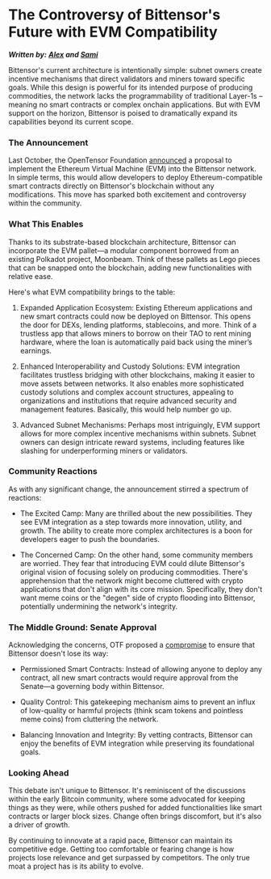 ﻿# The Controversy of Bittensor's Future with EVM Compatibility
 ***Written by:*** ***[Alex](https://x.com/AlexKiriakides) and [Sami](https://x.com/Old_Samster)***

Bittensor's current architecture is intentionally simple: subnet owners create incentive mechanisms that direct validators and miners toward specific goals. While this design is powerful for its intended purpose of producing commodities, the network lacks the programmability of traditional Layer-1s – meaning no smart contracts or complex onchain applications. But with EVM support on the horizon, Bittensor is poised to dramatically expand its capabilities beyond its current scope.

### The Announcement

Last October, the OpenTensor Foundation [announced](https://x.com/opentensor/status/1847035817048387961) a proposal to implement the Ethereum Virtual Machine (EVM) into the Bittensor network. In simple terms, this would allow developers to deploy Ethereum-compatible smart contracts directly on Bittensor's blockchain without any modifications. This move has sparked both excitement and controversy within the community.

### What This Enables

Thanks to its substrate-based blockchain architecture, Bittensor can incorporate the EVM pallet—a modular component borrowed from an existing Polkadot project, Moonbeam. Think of these pallets as Lego pieces that can be snapped onto the blockchain, adding new functionalities with relative ease.

Here's what EVM compatibility brings to the table:

1.  Expanded Application Ecosystem: Existing Ethereum applications and new smart contracts could now be deployed on Bittensor. This opens the door for DEXs, lending platforms, stablecoins, and more. Think of a trustless app that allows miners to borrow on their TAO to rent mining hardware, where the loan is automatically paid back using the miner’s earnings.
    
2.  Enhanced Interoperability and Custody Solutions: EVM integration facilitates trustless bridging with other blockchains, making it easier to move assets between networks. It also enables more sophisticated custody solutions and complex account structures, appealing to organizations and institutions that require advanced security and management features. Basically, this would help number go up.
    
3.  Advanced Subnet Mechanisms: Perhaps most intriguingly, EVM support allows for more complex incentive mechanisms within subnets. Subnet owners can design intricate reward systems, including features like slashing for underperforming miners or validators.
    

### Community Reactions

As with any significant change, the announcement stirred a spectrum of reactions:

-   The Excited Camp: Many are thrilled about the new possibilities. They see EVM integration as a step towards more innovation, utility, and growth. The ability to create more complex architectures is a boon for developers eager to push the boundaries.
    
-   The Concerned Camp: On the other hand, some community members are worried. They fear that introducing EVM could dilute Bittensor's original vision of focusing solely on producing commodities. There's apprehension that the network might become cluttered with crypto applications that don't align with its core mission. Specifically, they don't want meme coins or the "degen" side of crypto flooding into Bittensor, potentially undermining the network's integrity.
    

### The Middle Ground: Senate Approval

Acknowledging the concerns, OTF proposed a [compromise](https://youtu.be/CPGdkcN-7So?si=9RmbCkxLI8m39Fhv) to ensure that Bittensor doesn't lose its way:

-   Permissioned Smart Contracts: Instead of allowing anyone to deploy any contract, all new smart contracts would require approval from the Senate—a governing body within Bittensor.
    
-   Quality Control: This gatekeeping mechanism aims to prevent an influx of low-quality or harmful projects (think scam tokens and pointless meme coins) from cluttering the network.
    
-   Balancing Innovation and Integrity: By vetting contracts, Bittensor can enjoy the benefits of EVM integration while preserving its foundational goals.
    

### Looking Ahead

This debate isn't unique to Bittensor. It's reminiscent of the discussions within the early Bitcoin community, where some advocated for keeping things as they were, while others pushed for added functionalities like smart contracts or larger block sizes. Change often brings discomfort, but it's also a driver of growth.

By continuing to innovate at a rapid pace, Bittensor can maintain its competitive edge. Getting too comfortable or fearing change is how projects lose relevance and get surpassed by competitors. The only true moat a project has is its ability to evolve.
